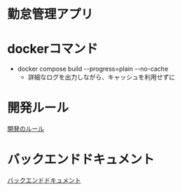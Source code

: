 # 勤怠管理アプリ


# dockerコマンド
- docker compose build --progress=plain --no-cache
  - 詳細なログを出力しながら、キャッシュを利用せずに

# 開発ルール
[開発のルール](docs/get_started.md)

# バックエンドドキュメント
[バックエンドドキュメント](backend/README.md)

